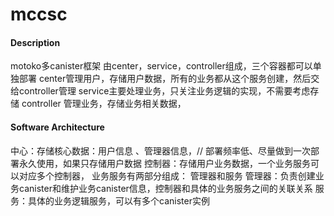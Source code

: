 # mccsc

#### Description
motoko多canister框架
由center，service，controller组成，三个容器都可以单独部署
center管理用户，存储用户数据，所有的业务都从这个服务创建，然后交给controller管理
service主要处理业务，只关注业务逻辑的实现，不需要考虑存储
controller 管理业务，存储业务相关数据，

#### Software Architecture
中心：存储核心数据：用户信息 、管理器信息，// 部署频率低、尽量做到一次部署永久使用，如果只存储用户数据
控制器：存储用户业务数据，一个业务服务可以对应多个控制器，
业务服务有两部分组成： 管理器和服务
管理器：负责创建业务canister和维护业务canister信息，控制器和具体的业务服务之间的关联关系
服务：具体的业务逻辑服务，可以有多个canister实例

